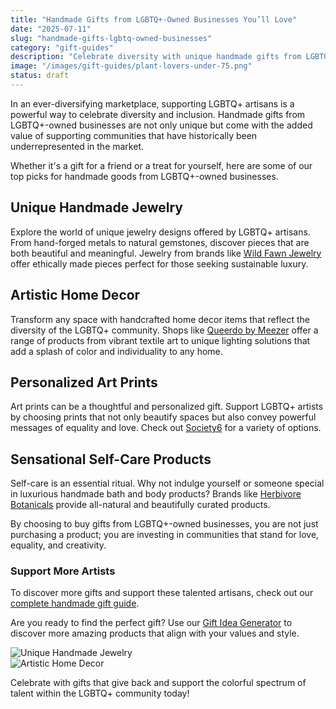 ```yaml
---
title: "Handmade Gifts from LGBTQ+-Owned Businesses You’ll Love"
date: "2025-07-11"
slug: "handmade-gifts-lgbtq-owned-businesses"
category: "gift-guides"
description: "Celebrate diversity with unique handmade gifts from LGBTQ+-owned businesses that are perfect for any occasion!"
image: "/images/gift-guides/plant-lovers-under-75.png"
status: draft
---
```


In an ever-diversifying marketplace, supporting LGBTQ+ artisans is a powerful way to celebrate diversity and inclusion. Handmade gifts from LGBTQ+-owned businesses are not only unique but come with the added value of supporting communities that have historically been underrepresented in the market.

Whether it's a gift for a friend or a treat for yourself, here are some of our top picks for handmade goods from LGBTQ+-owned businesses.

## Unique Handmade Jewelry

Explore the world of unique jewelry designs offered by LGBTQ+ artisans. From hand-forged metals to natural gemstones, discover pieces that are both beautiful and meaningful. Jewelry from brands like [Wild Fawn Jewelry](https://www.wildfawnjewellery.com) offer ethically made pieces perfect for those seeking sustainable luxury.

## Artistic Home Decor

Transform any space with handcrafted home decor items that reflect the diversity of the LGBTQ+ community. Shops like [Queerdo by Meezer](https://www.queerdomeezer.com) offer a range of products from vibrant textile art to unique lighting solutions that add a splash of color and individuality to any home.

## Personalized Art Prints

Art prints can be a thoughtful and personalized gift. Support LGBTQ+ artists by choosing prints that not only beautify spaces but also convey powerful messages of equality and love. Check out [Society6](https://www.society6.com) for a variety of options.

## Sensational Self-Care Products

Self-care is an essential ritual. Why not indulge yourself or someone special in luxurious handmade bath and body products? Brands like [Herbivore Botanicals](https://www.herbivorebotanicals.com) provide all-natural and beautifully curated products.

By choosing to buy gifts from LGBTQ+-owned businesses, you are not just purchasing a product; you are investing in communities that stand for love, equality, and creativity.

### Support More Artists

To discover more gifts and support these talented artisans, check out our [complete handmade gift guide](handmade-gifts).

Are you ready to find the perfect gift? Use our [Gift Idea Generator](supporting-lgbtq-businesses) to discover more amazing products that align with your values and style.

![Unique Handmade Jewelry](https://source.unsplash.com/featured/?handmade,jewelry)  
![Artistic Home Decor](https://source.unsplash.com/featured/?home,decor)

Celebrate with gifts that give back and support the colorful spectrum of talent within the LGBTQ+ community today!